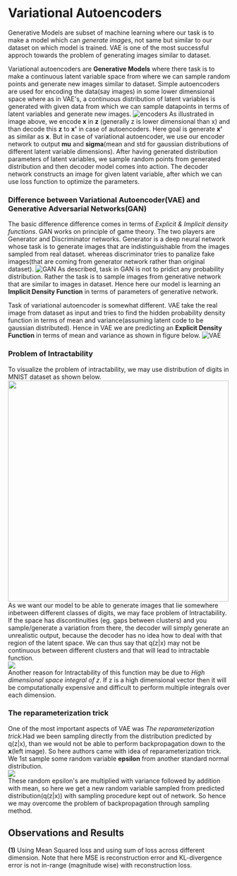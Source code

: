 # Variational Autoencoders
Generative Models are subset of machine learning where our task is to make a model which can *generate images*, not same but similar to our dataset on which model is trained. VAE is one of the most successful approch towards the problem of generating images similar to dataset.

Variational autoencoders are **Generative Models** where there task is to make a continuous latent variable space from where we can sample random points and generate new images similar to dataset. 
Simple autoencoders are used for encoding the data(say images) in some lower dimensional space where as in VAE's, a continuous distribution of latent variables is generated with given data from which we can sample datapoints in terms of latent variables and generate new images.
![encoders](https://www.renom.jp/notebooks/tutorial/generative-model/VAE/fig4.png)
As illustrated in image above, we encode **x** in **z** (generally z is lower dimensional than x) and than decode this **z** to **x'** in case of autoencoders. Here goal is generate **x'** as similar as **x**. But in case of variational autoencoder, we use our encoder network to output **mu** and **sigma**(mean and std for gaussian distributions of different latent variable dimensions). After having generated distribution parameters of latent variables, we sample random points from generated distribution and then decoder model comes into action. The decoder network constructs an image for given latent variable, after which we can use loss function to optimize the parameters.</br>

### Difference between Variational Autoencoder(VAE) and Generative Adversarial Networks(GAN)

The basic difference difference comes in terms of *Explicit & Implicit density functions*. GAN works on principle of game theory. The two players are Generator and Discriminator networks. Generator is a deep neural network whose task is to generate images that are indistinguishable from the images sampled from real dataset. whereas discriminator tries to panalize fake images(that are coming from generator network rather than original dataset).
![GAN](https://skymind.ai/images/wiki/GANs.png)
As described, task in GAN is not to pridict any probability distribution. Rather the task is to sample images from generative network that are similar to images in dataset. Hence here our model is learning an **Implicit Density Function** in terms of parameters of generative network.</p>
Task of variational autoencoder is somewhat different. VAE take the real image from dataset as input and tries to find the hidden probability density function in terms of mean and variance(assuming latent code to be gaussian distributed). Hence in VAE we are predicting an **Explicit Density Function** in terms of mean and variance as shown in figure below.
![VAE](https://i.imgur.com/ZN6MyTx.png)

### Problem of Intractability

To visualize the problem of intractability, we may use distribution of digits in MNIST dataset as shown below.
<img src="https://cdn-images-1.medium.com/max/975/1*-i8cp3ry4XS-05OWPAJLPg.png" width="500"></br>
As we want our model to be able to generate images that lie somewhere inbetween different classes of digits, we may face problem of Intractability. If the space has discontinuities (eg. gaps between clusters) and you sample/generate a variation from there, the decoder will simply generate an unrealistic output, because the decoder has no idea how to deal with that region of the latent space.  We can thus say that q(z|x) may not be continuous between different clusters and that will lead to intractable function.</br>
<img src="https://image.slidesharecdn.com/160625tokyowebmining2-160624151348/95/vaetype-deep-generative-models-9-638.jpg?cb=1466781926"> </br>
Another reason for Intractability of this function may be due to *High dimensional space integral of z*. If z is a high dimensional vector then it will be computationally expensive and difficult to perform multiple integrals over each dimension.

### The reparameterization trick

One of the most important aspects of VAE was *The reparameterization trick*.Had we been sampling directly from the distribution predicted by q(z|x), than we would not be able to perform backpropagation down to the **x**(left image). So here authors came with idea of reparameterization trick. We 1st sample some random variable **epsilon** from another standard normal distribution.</br>
<img src="http://bjlkeng.github.io/images/autoencoder_reparam_trick.png"></br>
 These random epsilon's are multiplied with variance followed by addition with mean, so here we get a new random variable sampled from predicted distribution(q(z|x)) with sampling procedure kept out of network. So hence we may overcome the problem of backpropagation through sampling method.
 
 ## Observations and Results
**(1)** Using Mean Squared loss and using sum of loss across different dimension. Note that here MSE is reconstruction error and KL-divergence error is not in-range (magnitude wise) with reconstruction loss.

